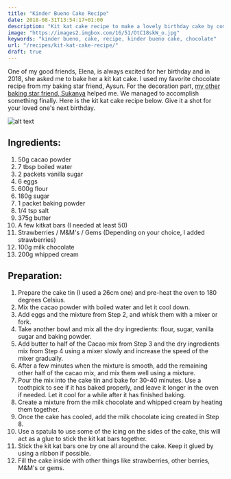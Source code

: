 ```yaml
---
title: "Kinder Bueno Cake Recipe"
date: 2018-08-31T13:54:17+01:00
description: "Kit kat cake recipe to make a lovely birthday cake by combining chocolate cake with kit kat bars."
image: "https://images2.imgbox.com/16/51/OtC18skW_o.jpg"
keywords: "kinder bueno, cake, recipe, kinder bueno cake, chocolate"
url: "/recipes/kit-kat-cake-recipe/"
draft: true
---
```


One of my good friends, Elena, is always excited for her birthday and in 2018, she asked me to bake her a kit kat cake. I used my favorite chocolate recipe from my baking star friend, Aysun. For the decoration part, <a href = "https://www.kanchalonka.com/" target = "_blank">my other baking star friend, Sukanya</a> helped me. We managed to accomplish something finally. Here is the kit kat cake recipe below. Give it a shot for your loved one's next birthday.

![alt text](https://images2.imgbox.com/16/51/OtC18skW_o.jpg "Kit Kat Cake Recipe")

## Ingredients:

1. 50g cacao powder
2. 7 tbsp boiled water
3. 2 packets vanilla sugar
4. 6 eggs
5. 600g flour
6. 180g sugar
7. 1 packet baking powder
8. 1/4 tsp salt
9. 375g butter
10. A few kitkat bars (I needed at least 50)
12. Strawberries / M&M's / Gems (Depending on your choice, I added strawberries)
13. 100g milk chocolate
14. 200g whipped cream

## Preparation:

1. Prepare the cake tin (I used a 26cm one) and pre-heat the oven to 180 degrees Celsius.
2. Mix the cacao powder with boiled water and let it cool down.
3. Add eggs and the mixture from Step 2, and whisk them with a mixer or fork.
4. Take another bowl and mix all the dry ingredients: flour, sugar, vanilla sugar and baking powder.
5. Add butter to half of the Cacao mix from Step 3 and the dry ingredients mix from Step 4 using a mixer slowly and increase the speed of the mixer gradually.
6. After a few minutes when the mixture is smooth, add the remaining other half of the cacao mix, and mix them well using a mixture.
7. Pour the mix into the cake tin and bake for 30-40 minutes. Use a toothpick to see if it has baked properly, and leave it longer in the oven if needed. Let it cool for a while after it has finished baking.
8. Create a mixture from the milk chocolate and whipped cream by heating them together.
9. Once the cake has cooled, add the milk chocolate icing created in Step 8. 
10. Use a spatula to use some of the icing on the sides of the cake, this will act as a glue to stick the kit kat bars together.
11. Stick the kit kat bars one by one all around the cake. Keep it glued by using a ribbon if possible.
12. Fill the cake inside with other things like strawberries, other berries, M&M's or gems.
